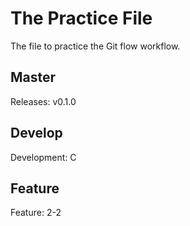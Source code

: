 # The Practice File
The file to practice the Git flow workflow.

## Master
Releases: v0.1.0

## Develop
Development: C

## Feature
Feature: 2-2
